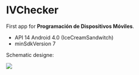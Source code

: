 # IVChecker
First app for **Programación de Dispositivos Móviles**.

* API 14 Android 4.0 (IceCreamSandwitch)
* minSdkVersion 7


Schematic designe:

![](https://drive.google.com/drive/#folders/0B-HUO9mYFrFCfndiZnhGcU5BNmMzMFp4WTFoSXM3bHFteTZrQlk3a1laMzBOUkZhRzFZbWM)
